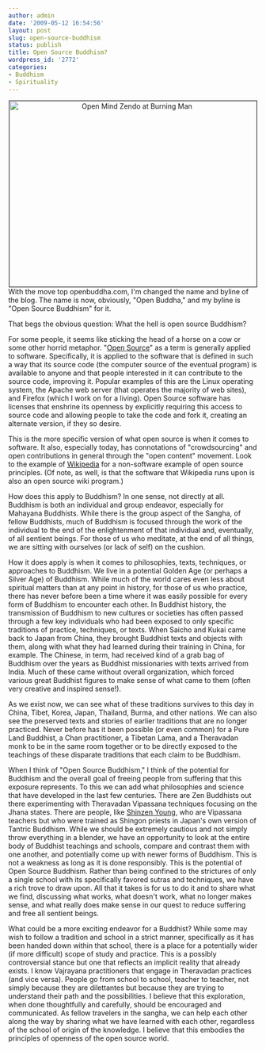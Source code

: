 ```yaml
---
author: admin
date: '2009-05-12 16:54:56'
layout: post
slug: open-source-buddhism
status: publish
title: Open Source Buddhism?
wordpress_id: '2772'
categories:
- Buddhism
- Spirituality
---
```

<div align="center"><a href="http://www.flickr.com/photos/albill/233610575/" title="Open Mind Zendo at Burning Man"><img src="http://farm1.static.flickr.com/88/233610575_cd6e751c71.jpg" width="500" height="375" alt="Open Mind Zendo at Burning Man" border="1" /></a></div>
With the move top openbuddha.com, I'm changed the name and byline of the blog. The name is now, obviously, "Open Buddha," and my byline is "Open Source Buddhism" for it.

That begs the obvious question: What the hell is open source Buddhism? 

For some people, it seems like sticking the head of a horse on a cow or some other horrid metaphor. "<a href="http://en.wikipedia.org/wiki/Open_source">Open Source</a>" as a term is generally applied to software. Specifically, it is applied to the software that is defined in such a way that its source code (the computer source of the eventual program) is available to anyone and that people interested in it can contribute to the source code, improving it. Popular examples of this are the Linux operating system, the Apache web server (that operates the majority of web sites), and Firefox (which I work on for a living). Open Source software has licenses that enshrine its openness by explicitly requiring this access to source code and allowing people to take the code and fork it, creating an alternate version, if they so desire. 

This is the more specific version of what open source is when it comes to software. It also, especially today, has connotations of "crowdsourcing" and open contributions in general through the "open content" movement. Look to the example of <a href="http://www.wikipedia.org">Wikipedia</a> for a non-software example of open source principles. (Of note, as well, is that the software that Wikipedia runs upon is also an open source wiki program.)

How does this apply to Buddhism? In one sense, not directly at all. Buddhism is both an individual and group endeavor, especially for Mahayana Buddhists. While there is the group aspect of the Sangha, of fellow Buddhists, much of Buddhism is focused through the work of the individual to the end of the enlightenment of that individual and, eventually, of all sentient beings. For those of us who meditate, at the end of all things, we are sitting with ourselves (or lack of self) on the cushion. 

How it does apply is when it comes to philosophies, texts, techniques, or approaches to Buddhism. We live in a potential Golden Age (or perhaps a Silver Age) of Buddhism. While much of the world cares even less about spiritual matters than at any point in history, for those of us who practice, there has never before been a time where it was easily possible for every form of Buddhism to encounter each other. In Buddhist history, the transmission of Buddhism to new cultures or societies has often passed through a few key individuals who had been exposed to only specific traditions of practice, techniques, or texts. When Saicho and Kukai came back to Japan from China, they brought Buddhist texts and objects with them, along with what they had learned during their training in China, for example. The Chinese, in term, had received kind of a grab bag of Buddhism over the years as Buddhist missionaries with texts arrived from India. Much of these came without overall organization, which forced various great Buddhist figures to make sense of what came to them (often very creative and inspired sense!). 

As we exist now, we can see what of these traditions survives to this day in China, Tibet, Korea, Japan, Thailand, Burma, and other nations. We can also see the preserved texts and stories of earlier traditions that are no longer practiced. Never before has it been possible (or even common) for a Pure Land Buddhist, a Chan practitioner, a Tibetan Lama, and a Theravadan monk to be in the same room together or to be directly exposed to the teachings of these disparate traditions that each claim to be Buddhism.

When I think of "Open Source Buddhism," I think of the potential for Buddhism and the overall goal of freeing people from suffering that this exposure represents. To this we can add what philosophies and science that have developed in the last few centuries. There are Zen Buddhists out there experimenting with Theravadan Vipassana techniques focusing on the Jhana states. There are people, like <a href="http://en.wikipedia.org/wiki/Shinzen_Young">Shinzen Young</a>, who are Vipassana teachers but who were trained as Shingon priests in Japan's own version of Tantric Buddhism. While we should be extremely cautious and not simply throw everything in a blender, we have an opportunity to look at the entire body of Buddhist teachings and schools, compare and contrast them with one another, and potentially come up with newer forms of Buddhism. This is not a weakness as long as it is done responsibly. This is the potential of Open Source Buddhism. Rather than being confined to the strictures of only a single school with its specifically favored sutras and techniques, we have a rich trove to draw upon. All that it takes is for us to do it and to share what we find, discussing what works, what doesn't work, what no longer makes sense, and what really does make sense in our quest to reduce suffering and free all sentient beings. 

What could be a more exciting endeavor for a Buddhist? While some may wish to follow a tradition and school in a strict manner, specifically as it has been handed down within that school, there is a place for a potentially wider (if more difficult) scope of study and practice. This is a possibly controversial stance but one that reflects an implicit reality that already exists. I know Vajrayana practitioners that engage in Theravadan practices (and vice versa). People go from school to school, teacher to teacher, not simply because they are dilettantes but because they are trying to understand their path and the possibilities. I believe that this exploration, when done thoughtfully and carefully, should be encouraged and communicated. As fellow travelers in the sangha, we can help each other along the way by sharing what we have learned with each other, regardless of the school of origin of the knowledge. I believe that this embodies the principles of openness of the open source world. 

